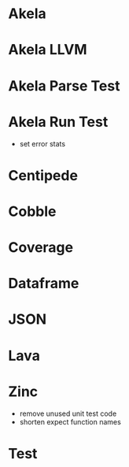 # Akela

# Akela LLVM

# Akela Parse Test

# Akela Run Test
* set error stats

# Centipede

# Cobble

# Coverage

# Dataframe

# JSON

# Lava

# Zinc
* remove unused unit test code
* shorten expect function names

# Test
